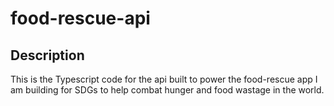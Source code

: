 # food-rescue-api

## Description

This is the Typescript code for the api built to power the food-rescue app I am building for SDGs to help combat hunger and food wastage in the world.

